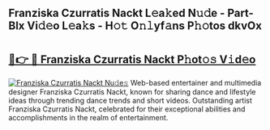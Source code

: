 ## Franziska Czurratis Nackt L𝚎a𝚔ed N𝚞𝚍e - Part-Blx Vi𝚍𝚎o L𝚎a𝚔s - H𝚘𝚝 O𝚗𝚕yf𝚊ns P𝚑𝚘tos dkvOx

# <h2><a href="http://kf4sgu.oniu.top/?m=Franziska+Czurratis+Nackt">🔗👉 🔴 Franziska Czurratis Nackt P𝚑ot𝚘𝚜 V𝚒d𝚎o</a></h2>

[![Franziska Czurratis Nackt Nu𝚍e𝚜](https://i.imgur.com/0qMVB7G.gif)](http://kf4sgu.oniu.top/?m=Franziska+Czurratis+Nackt)
Web-based entertainer and multimedia designer Franziska Czurratis Nackt, known for sharing dance and lifestyle ideas through trending dance trends and short videos. Outstanding artist Franziska Czurratis Nackt, celebrated for their exceptional abilities and accomplishments in the realm of entertainment.  
